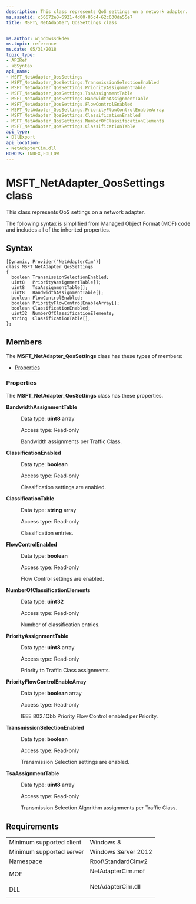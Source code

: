 ```yaml
---
description: This class represents QoS settings on a network adapter.
ms.assetid: c56672e0-6921-4d00-85c4-62c630da55e7
title: MSFT\_NetAdapter\_QosSettings class


ms.author: windowssdkdev
ms.topic: reference
ms.date: 05/31/2018
topic_type: 
- APIRef
- kbSyntax
api_name: 
- MSFT_NetAdapter_QosSettings
- MSFT_NetAdapter_QosSettings.TransmissionSelectionEnabled
- MSFT_NetAdapter_QosSettings.PriorityAssignmentTable
- MSFT_NetAdapter_QosSettings.TsaAssignmentTable
- MSFT_NetAdapter_QosSettings.BandwidthAssignmentTable
- MSFT_NetAdapter_QosSettings.FlowControlEnabled
- MSFT_NetAdapter_QosSettings.PriorityFlowControlEnableArray
- MSFT_NetAdapter_QosSettings.ClassificationEnabled
- MSFT_NetAdapter_QosSettings.NumberOfClassificationElements
- MSFT_NetAdapter_QosSettings.ClassificationTable
api_type: 
- DllExport
api_location: 
- NetAdapterCim.dll
ROBOTS: INDEX,FOLLOW
---
```


# MSFT\_NetAdapter\_QosSettings class

This class represents QoS settings on a network adapter.

The following syntax is simplified from Managed Object Format (MOF) code and includes all of the inherited properties.

## Syntax

``` syntax
[Dynamic, Provider("NetAdapterCim")]
class MSFT_NetAdapter_QosSettings
{
  boolean TransmissionSelectionEnabled;
  uint8   PriorityAssignmentTable[];
  uint8   TsaAssignmentTable[];
  uint8   BandwidthAssignmentTable[];
  boolean FlowControlEnabled;
  boolean PriorityFlowControlEnableArray[];
  boolean ClassificationEnabled;
  uint32  NumberOfClassificationElements;
  string  ClassificationTable[];
};
```

## Members

The **MSFT\_NetAdapter\_QosSettings** class has these types of members:

-   [Properties](#properties)

### Properties

The **MSFT\_NetAdapter\_QosSettings** class has these properties.

<dl> <dt>

**BandwidthAssignmentTable**
</dt> <dd> <dl> <dt>

Data type: **uint8** array
</dt> <dt>

Access type: Read-only
</dt> </dl>

Bandwidth assignments per Traffic Class.

</dd> <dt>

**ClassificationEnabled**
</dt> <dd> <dl> <dt>

Data type: **boolean**
</dt> <dt>

Access type: Read-only
</dt> </dl>

Classification settings are enabled.

</dd> <dt>

**ClassificationTable**
</dt> <dd> <dl> <dt>

Data type: **string** array
</dt> <dt>

Access type: Read-only
</dt> </dl>

Classification entries.

</dd> <dt>

**FlowControlEnabled**
</dt> <dd> <dl> <dt>

Data type: **boolean**
</dt> <dt>

Access type: Read-only
</dt> </dl>

Flow Control settings are enabled.

</dd> <dt>

**NumberOfClassificationElements**
</dt> <dd> <dl> <dt>

Data type: **uint32**
</dt> <dt>

Access type: Read-only
</dt> </dl>

Number of classification entries.

</dd> <dt>

**PriorityAssignmentTable**
</dt> <dd> <dl> <dt>

Data type: **uint8** array
</dt> <dt>

Access type: Read-only
</dt> </dl>

Priority to Traffic Class assignments.

</dd> <dt>

**PriorityFlowControlEnableArray**
</dt> <dd> <dl> <dt>

Data type: **boolean** array
</dt> <dt>

Access type: Read-only
</dt> </dl>

IEEE 802.1Qbb Priority Flow Control enabled per Priority.

</dd> <dt>

**TransmissionSelectionEnabled**
</dt> <dd> <dl> <dt>

Data type: **boolean**
</dt> <dt>

Access type: Read-only
</dt> </dl>

Transmission Selection settings are enabled.

</dd> <dt>

**TsaAssignmentTable**
</dt> <dd> <dl> <dt>

Data type: **uint8** array
</dt> <dt>

Access type: Read-only
</dt> </dl>

Transmission Selection Algorithm assignments per Traffic Class.

</dd> </dl>

## Requirements



|                                     |                                                                                              |
|-------------------------------------|----------------------------------------------------------------------------------------------|
| Minimum supported client<br/> | Windows 8<br/>                                                                         |
| Minimum supported server<br/> | Windows Server 2012<br/>                                                               |
| Namespace<br/>                | Root\\StandardCimv2<br/>                                                               |
| MOF<br/>                      | <dl> <dt>NetAdapterCim.mof</dt> </dl> |
| DLL<br/>                      | <dl> <dt>NetAdapterCim.dll</dt> </dl> |



 

 





